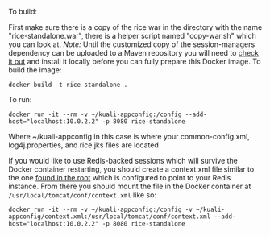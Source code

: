 To build:

First make sure there is a copy of the rice war in the directory with the name
"rice-standalone.war", there is a helper script named "copy-war.sh" which you
can look at. *Note:* Until the customized copy of the session-managers
dependency can be uploaded to a Maven repository you will need to
[check it out](https://github.com/CodeBloom/session-managers) and install it
locally before you can fully prepare this Docker image.  To build the image:

```docker build -t rice-standalone .```

To run:

```docker run -it --rm -v ~/kuali-appconfig:/config --add-host="localhost:10.0.2.2" -p 8080 rice-standalone```

Where ~/kuali-appconfig in this case is where your common-config.xml,
log4j.properties, and rice.jks files are located

If you would like to use Redis-backed sessions which will survive the Docker container restarting, you should create a context.xml file similar to the one [found in the root](../../context.xml) which is configured to point to your Redis instance.  From there you should mount the file in the Docker container at `/usr/local/tomcat/conf/context.xml` like so:

```docker run -it --rm -v ~/kuali-appconfig:/config -v ~/kuali-appconfig/context.xml:/usr/local/tomcat/conf/context.xml --add-host="localhost:10.0.2.2" -p 8080 rice-standalone```
